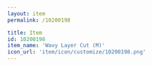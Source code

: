 ```yaml
---
layout: item
permalink: /10200198

title: Item
id: 10200198
item_name: 'Wavy Layer Cut (M)'
icon_url: 'item/icon/customize/10200198.png'
---
```

